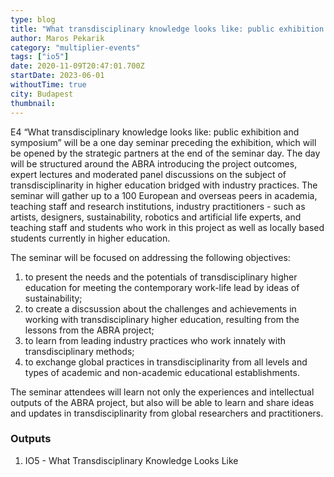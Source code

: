 ```yaml
---
type: blog
title: "What transdisciplinary knowledge looks like: public exhibition and symposium (ME4)"
author: Maros Pekarik
category: "multiplier-events"
tags: ["io5"]
date: 2020-11-09T20:47:01.700Z
startDate: 2023-06-01
withoutTime: true
city: Budapest
thumbnail:
---
```


E4 “What transdisciplinary knowledge looks like: public exhibition and symposium” will be a one day seminar preceding the exhibition, which will be opened by the strategic partners at the end of the seminar day. The day will be structured around the ABRA introducing the project outcomes, expert lectures and moderated panel discussions on the subject of transdisciplinarity in higher education bridged with industry practices. The seminar will gather up to a 100 European and overseas peers in academia, teaching staff and research institutions, industry practitioners - such as artists, designers, sustainability, robotics and artificial life experts, and teaching staff and students who work in this project as well as locally based students currently in higher education.

The seminar will be focused on addressing the following objectives:
1. to present the needs and the potentials of transdisciplinary higher education for meeting the contemporary work-life lead by ideas of sustainability;
2. to create a discsussion about the challenges and achievements in working with transdisciplinary higher education, resulting from the lessons from the ABRA project;
3. to learn from leading industry practices who work innately with transdisciplinary methods;
4. to exchange global practices in transdisciplinarity from all levels and types of academic and non-academic educational establishments.

The seminar attendees will learn not only the experiences and intellectual outputs of the ABRA project, but also will be able to learn and share ideas and updates in transdisciplinarity from global researchers and practitioners.

### Outputs
1. IO5 - What Transdisciplinary Knowledge Looks Like
